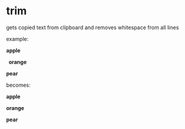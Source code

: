 # trim

gets copied text from clipboard and removes whitespace from all lines

example: 

**apple**

**&nbsp;&nbsp;orange**

**pear**

becomes:

**apple**

**orange**

**pear**
